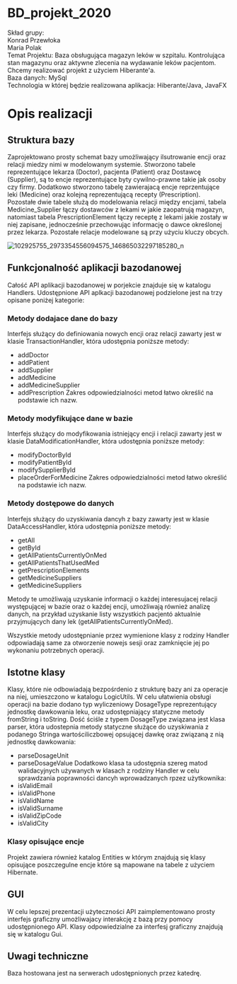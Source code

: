 # BD_projekt_2020

Skład grupy:  
Konrad Przewłoka  
Maria Polak  
Temat Projektu: Baza obsługująca magazyn leków w szpitalu. Kontrolująca stan magazynu oraz aktywne zlecenia na wydawanie leków pacjentom. Chcemy realizować projekt z użyciem Hiberante'a.  
Baza danych: MySql  
Technologia w której będzie realizowana aplikacja: Hiberante/Java, JavaFX

# Opis realizacji

## Struktura bazy
Zaprojektowano prosty schemat bazy umożliwający ilsutrowanie encji oraz relacji miedzy nimi w modelowanym systemie. Stworzono tabele reprezentujące lekarza (Doctor), pacjenta (Patient) oraz Dostawcę (Supplier), są to encje reprezentujące byty cywilno-prawne takie jak osoby czy firmy. Dodatkowo stworzono tabelę zawierajacą encje reprzentujące leki (Medicine) oraz kolejną reprezentującą recepty (Prescription). Pozostałe dwie tabele służą do  modelowania relacji między encjami, tabela Medicine_Supplier łączy dostawców z lekami w jakie zaopatrują magazyn, natomiast tabela PrescriptionElement łączy receptę z lekami jakie zostały w niej zapisane, jednocześnie przechowując informację o dawce określonej przez lekarza. Pozostałe relacje modelowane są przy użyciu kluczy obcych. 

![102925755_2973354556094575_146865032297185280_n](https://user-images.githubusercontent.com/32310362/83689088-be327a00-a5ee-11ea-86b2-f8f6c22dcc15.png)

## Funkcjonalność aplikacji bazodanowej
Całość API aplikacji bazodanowej w porjekcie znajduje się w katalogu Handlers.
Udostępnione API aplkacji bazodanowej podzielone jest na trzy opisane poniżej kategorie:

### Metody dodajace dane do bazy
Interfejs służący do definiowania nowych encji oraz relacji zawarty jest w klasie TransactionHandler, która udostępnia poniższe metody:
- addDoctor
- addPatient
- addSupplier
- addMedicine
- addMedicineSupplier
- addPrescription
Zakres odpowiedzialności metod łatwo określić na podstawie ich nazw.

### Metody modyfikujące dane w bazie
Interfejs służący do modyfikowania istniejący encji i relacji zawarty jest w klasie DataModificationHandler, która udostępnia poniższe metody:
- modifyDoctorById
- modifyPatientById
- modifySupplierById
- placeOrderForMedicine
Zakres odpowiedzialności metod łatwo określić na podstawie ich nazw.

### Metody dostępowe do danych
Interfejs służący do uzyskiwania dancyh z bazy zawarty jest w klasie DataAccessHandler, która udostępnia poniższe metody:
- getAll<EntitityClass>
- get<EntityClass>ById
- getAllPatientsCurrentlyOnMed
- getAllPatientsThatUsedMed
- getPrescriptionElements
- getMedicineSuppliers
- getMedicineSuppliers
  
Metody te umożliwają uzyskanie informacji o każdej interesujacej relacji występującej w bazie oraz o każdej encji, umożliwają również  analizę danych, na przykład uzyskanie listy wszystkich pacjentó aktualnie przyjmujących dany lek (getAllPatientsCurrentlyOnMed).
  
Wszystkie metody udostępnianie przez wymienione klasy z rodziny Handler odpowiadają same za otworzenie nowejs sesji oraz zamknięcie jej po wykonaniu potrzebnych operacji.

## Istotne klasy
Klasy, które nie odbowiadają bezpośrdenio z strukturę bazy ani za operacje na niej, umieszczono w katalogu LogicUtils.
W celu ułatwienia obsługi operacji na bazie dodano typ wyliczeniowy DosageType reprezentujący jednostkę dawkowania leku, oraz udostępniający statyczne metody fromString i toString. Dość ściśle z typem DosageType związana jest klasa parser, która udostepnia metody statyczne służące do uzyskiwania z podanego Stringa wartościliczbowej opsującej dawkę oraz związaną z nią jednostkę dawkowania:
- parseDosageUnit
- parseDosageValue
Dodatkowo klasa ta udostępnia szereg matod walidacyjnych używanych w klasach z rodziny Handler w celu sprawdzania poprawności dancyh wprowadzanych rpzez użytkownika:
- isValidEmail
- isValidPhone
- isValidName
- isValidSurname
- isValidZipCode
- isValidCity

### Klasy opisujące encje
Projekt zawiera również katalog Entities w którym znajdują się klasy opisujące poszczegulne encje które są mapowane na tabele z użyciem Hibernate.

## GUI
W celu lepszej prezentacji użyteczności API zaimplementowano prosty interfejs graficzny umożliwajacy interakcję z bazą przy pomocy udostępnionego API.
Klasy odpowiedzialne za interfesj graficzny znajdują się w katalogu Gui.


## Uwagi techniczne
Baza hostowana jest na serwerach udostępnionych przez katedrę.







